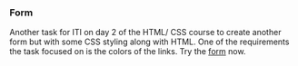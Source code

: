 ### Form

Another task for ITI on day 2 of the HTML/ CSS course to create another form but with some CSS styling along with HTML. One of the requirements the task focused on is the colors of the links. Try the [form](https://aya-hegab.github.io/form-html_css-day2_task2_iti/) now.
